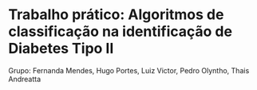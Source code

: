 # Trabalho prático: Algoritmos de classificação na identificação de Diabetes Tipo II
Grupo: Fernanda Mendes, Hugo Portes, Luiz Victor, Pedro Olyntho, Thais Andreatta 
